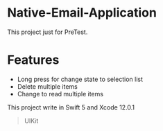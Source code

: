 # Native-Email-Application

This project just for PreTest.

# Features
- Long press for change state to selection list
- Delete multiple items
- Change to read multiple items

This project write in Swift 5 and Xcode 12.0.1

> UIKit
